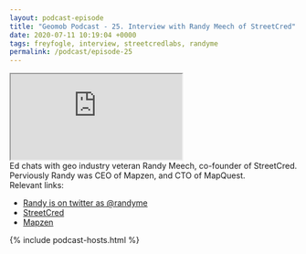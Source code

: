 ```yaml
--- 
layout: podcast-episode
title: "Geomob Podcast - 25. Interview with Randy Meech of StreetCred"
date: 2020-07-11 10:19:04 +0000
tags: freyfogle, interview, streetcredlabs, randyme
permalink: /podcast/episode-25
---
```


<iframe class="castos-iframe-player" src="https://5e2e9055a029d5-78101471.castos.com/player/213470"></iframe>

<div class="pt20">
Ed chats with geo industry veteran Randy Meech, co-founder of StreetCred. Perviously Randy was CEO of Mapzen, and CTO of MapQuest.
</div>

<div class="pt20">
  Relevant links:
  <ul>
    <li class="pt10"><a href="https://twitter.com/randyme">Randy is on twitter as @randyme</a></li>
    <li class="pt10"><a href="https://www.streetcred.co">StreetCred</a></li>
    <li class="pt10"><a href="https://www.mapzen.com">Mapzen</a></li>
  </ul>
</div>

{% include podcast-hosts.html %}












